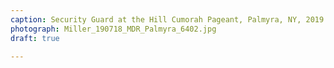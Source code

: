 ```yaml
---
caption: Security Guard at the Hill Cumorah Pageant, Palmyra, NY, 2019
photograph: Miller_190718_MDR_Palmyra_6402.jpg
draft: true

---
```

